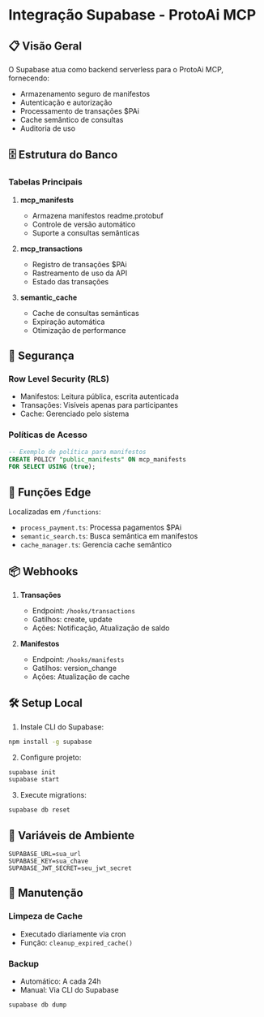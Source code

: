 # Integração Supabase - ProtoAi MCP

## 📋 Visão Geral

O Supabase atua como backend serverless para o ProtoAi MCP, fornecendo:
- Armazenamento seguro de manifestos
- Autenticação e autorização
- Processamento de transações $PAi
- Cache semântico de consultas
- Auditoria de uso

## 🗄️ Estrutura do Banco

### Tabelas Principais

1. **mcp_manifests**
   - Armazena manifestos readme.protobuf
   - Controle de versão automático
   - Suporte a consultas semânticas

2. **mcp_transactions**
   - Registro de transações $PAi
   - Rastreamento de uso da API
   - Estado das transações

3. **semantic_cache**
   - Cache de consultas semânticas
   - Expiração automática
   - Otimização de performance

## 🔐 Segurança

### Row Level Security (RLS)
- Manifestos: Leitura pública, escrita autenticada
- Transações: Visíveis apenas para participantes
- Cache: Gerenciado pelo sistema

### Políticas de Acesso
```sql
-- Exemplo de política para manifestos
CREATE POLICY "public_manifests" ON mcp_manifests
FOR SELECT USING (true);
```

## 🚀 Funções Edge

Localizadas em `/functions`:
- `process_payment.ts`: Processa pagamentos $PAi
- `semantic_search.ts`: Busca semântica em manifestos
- `cache_manager.ts`: Gerencia cache semântico

## 📦 Webhooks

1. **Transações**
   - Endpoint: `/hooks/transactions`
   - Gatilhos: create, update
   - Ações: Notificação, Atualização de saldo

2. **Manifestos**
   - Endpoint: `/hooks/manifests`
   - Gatilhos: version_change
   - Ações: Atualização de cache

## 🛠️ Setup Local

1. Instale CLI do Supabase:
```bash
npm install -g supabase
```

2. Configure projeto:
```bash
supabase init
supabase start
```

3. Execute migrations:
```bash
supabase db reset
```

## 📝 Variáveis de Ambiente

```env
SUPABASE_URL=sua_url
SUPABASE_KEY=sua_chave
SUPABASE_JWT_SECRET=seu_jwt_secret
```

## 🔄 Manutenção

### Limpeza de Cache
- Executado diariamente via cron
- Função: `cleanup_expired_cache()`

### Backup
- Automático: A cada 24h
- Manual: Via CLI do Supabase
```bash
supabase db dump
```